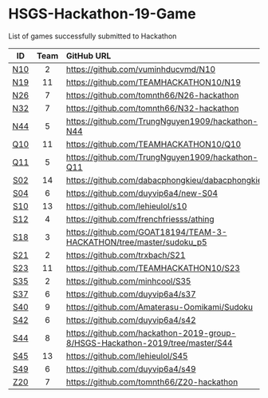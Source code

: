 # HSGS-Hackathon-19-Game

List of games successfully submitted to Hackathon

|           ID           | Team | GitHub URL                                                                    | Version                                                                                                         |
| :--------------------: | :--: | :---------------------------------------------------------------------------- | :-------------------------------------------------------------------------------------------------------------- |
|      [N10](./N10)      |  2   | https://github.com/vuminhducvmd/N10                                           | https://github.com/vuminhducvmd/N10/tree/022565e10ccff8a9e3ccc3232fa7e0329edac82b                               |
|      [N19](./N19)      |  11  | https://github.com/TEAMHACKATHON10/N19                                        | https://github.com/TEAMHACKATHON10/N19/tree/7f2367d7f2d1f334a8af22f01a926f8335596b34                            |
|      [N26](./N26)      |  7   | https://github.com/tomnth66/N26-hackathon                                     | https://github.com/tomnth66/N26-hackathon/tree/9989979f9cb602a7d0f6bbcec4cee6096cbbdee9                         |
|      [N32](./N32)      |  7   | https://github.com/tomnth66/N32-hackathon                                     | https://github.com/tomnth66/N32-hackathon/tree/312147221a4f373e8b3d2c6995cac3404b4807da                         |
|      [N44](./N44)      |  5   | https://github.com/TrungNguyen1909/hackathon-N44                              | https://github.com/TrungNguyen1909/hackathon-N44/tree/1de8d2b3d5ebdd437b13a629edcb759f4003c368                  |
|      [Q10](./Q10)      |  11  | https://github.com/TEAMHACKATHON10/Q10                                        | https://github.com/TEAMHACKATHON10/Q10/tree/02b7724324a1501d62393d4eed2376ab1748efd1                            |
|      [Q11](./Q11)      |  5   | https://github.com/TrungNguyen1909/hackathon-Q11                              | https://github.com/TrungNguyen1909/hackathon-Q11/tree/61f84705a69bd7626fb003cc35f2e8c9ed2c5d34                  |
|      [S02](./S02)      |  14  | https://github.com/dabacphongkieu/dabacphongkieu                              | https://github.com/dabacphongkieu/dabacphongkieu/tree/6d132fc1e00378de4f8fddaac64691d2220393d6                  |
|      [S04](./S04)      |  6   | https://github.com/duyvip6a4/new-S04                                          | https://github.com/duyvip6a4/new-S04/tree/31a66489f4308fb765bd94650e9fe3cb02c42795                              |
|      [S10](./S10)      |  13  | https://github.com/lehieulol/s10                                              | https://github.com/lehieulol/s10/tree/280c9a42b1c8a7735fcf7941ede9a8677d71e1a9                                  |
|      [S12](./S12)      |  4   | https://github.com/frenchfriesss/athing                                       | https://github.com/frenchfriesss/athing/tree/71b28d52d523f8d3d9f697b01ed5b9444f9c24e9                           |
| [S18](./S18/sudoku_p5) |  3   | https://github.com/GOAT18194/TEAM-3-HACKATHON/tree/master/sudoku_p5           | https://github.com/GOAT18194/TEAM-3-HACKATHON/tree/aeec4006707881211738dc8bcc1f0563012683bf/sudoku_p5           |
|      [S21](./S21)      |  2   | https://github.com/trxbach/S21                                                | https://github.com/trxbach/S21/tree/3e801d4670c2ca0c0dd6cada30a2e06fa2e77d8f                                    |
|      [S23](./S23)      |  11  | https://github.com/TEAMHACKATHON10/S23                                        | https://github.com/TEAMHACKATHON10/S23/tree/37fd16938e63a8cd3a331f411d829c4ab005cbf6                            |  |
|      [S35](./S35)      |  2   | https://github.com/minhcool/S35                                               | https://github.com/minhcool/S35/tree/62af517f690a112c1d6d531b3bf19c0e84e5531c                                   |
|      [S37](./S37)      |  6   | https://github.com/duyvip6a4/s37                                              | https://github.com/duyvip6a4/s37/tree/3fd6e2728bc3a8e9665ecce83b3b06c241d68de9                                  |
|      [S40](./S40)      |  9   | https://github.com/Amaterasu-Oomikami/Sudoku                                  | https://github.com/Amaterasu-Oomikami/Sudoku/tree/94fc90fdc7070f1441b0d3cde89e9cf987e165ea                      |
|      [S42](./S42)      |  6   | https://github.com/duyvip6a4/s42                                              | https://github.com/duyvip6a4/s42/tree/37a09e3e3319d1afd1624103fcdee97c4dfd0720                                  |
|    [S44](./S44/S44)    |  8   | https://github.com/hackathon-2019-group-8/HSGS-Hackathon-2019/tree/master/S44 | https://github.com/hackathon-2019-group-8/HSGS-Hackathon-2019/tree/1c539db8fcb0476af4eb8706801c7a2fb61a6d94/S44 |
|      [S45](./S45)      |  13  | https://github.com/lehieulol/S45                                              | https://github.com/lehieulol/S45/tree/7d537528f0482b53656bd2c673e4a436533ef70d                                  |
|      [S49](./S49)      |  6   | https://github.com/duyvip6a4/s49                                              | https://github.com/duyvip6a4/s49/tree/690673a11189fe03ed4121b7bf9d08b6853b9ab9                                  |  |
|      [Z20](./Z20)      |  7   | https://github.com/tomnth66/Z20-hackathon                                     | https://github.com/tomnth66/Z20-hackathon/tree/a894228eb83fdd2edfd3848429ca545bb14803f6                         |
